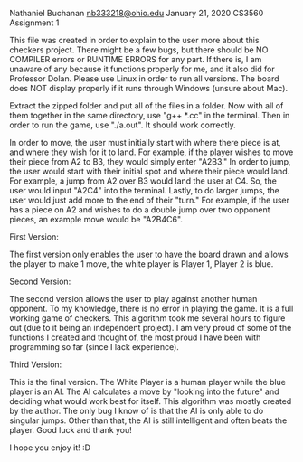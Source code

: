 Nathaniel Buchanan
nb333218@ohio.edu
January 21, 2020
CS3560 Assignment 1

This file was created in order to explain to the user more about this checkers project. There might be a few bugs, but there should be NO COMPILER errors or RUNTIME ERRORS for any part. If there is, I am unaware of any because it functions properly for me, and it also did for Professor Dolan. Please use Linux in order to run all versions. The board does NOT display properly if it runs through Windows (unsure about Mac).

Extract the zipped folder and put all of the files in a folder. Now with all of them together in the same directory, use "g++ *.cc" in the terminal. Then in order to run the game, use "./a.out". It should work correctly.

In order to move, the user must initially start with where there piece is at, and where they wish for it to land. For example, if the player wishes to move their piece from A2 to B3, they would simply enter "A2B3." In order to jump, the user would start with their initial spot and where their piece would land. For example, a jump from A2 over B3 would land the user at C4. So, the user would input "A2C4" into the terminal. Lastly, to do larger jumps, the user would just add more to the end of their "turn." For example, if the user has a piece on A2 and wishes to do a double jump over two opponent pieces, an example move would be "A2B4C6".

First Version:

The first version only enables the user to have the board drawn and allows the player to make 1 move, the white player is Player 1, Player 2 is blue. 

Second Version:

The second version allows the user to play against another human opponent. To my knowledge, there is no error in playing the game. It is a full working game of checkers. This algorithm took me several hours to figure out (due to it being an independent project). I am very proud of some of the functions I created and thought of, the most proud I have been with programming so far (since I lack experience).

Third Version:

This is the final version. The White Player is a human player while the blue player is an AI. The AI calculates a move by "looking into the future" and deciding what would work best for itself. This algorithm was mostly created by the author. The only bug I know of is that the AI is only able to do singular jumps. Other than that, the AI is still intelligent and often beats the player. Good luck and thank you!

I hope you enjoy it! :D